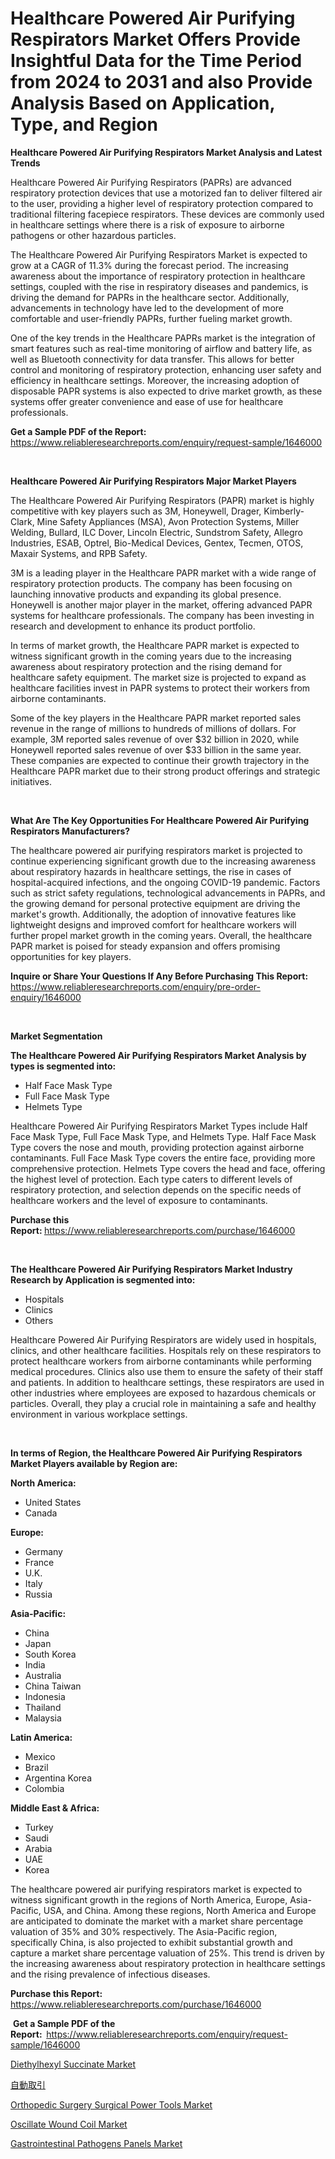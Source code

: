 <p><h1>Healthcare Powered Air Purifying Respirators Market Offers Provide Insightful Data for the Time Period from 2024 to 2031 and also Provide Analysis Based on Application, Type, and Region</h1></p><p><strong>Healthcare Powered Air Purifying Respirators Market Analysis and Latest Trends</strong></p>
<p><p>Healthcare Powered Air Purifying Respirators (PAPRs) are advanced respiratory protection devices that use a motorized fan to deliver filtered air to the user, providing a higher level of respiratory protection compared to traditional filtering facepiece respirators. These devices are commonly used in healthcare settings where there is a risk of exposure to airborne pathogens or other hazardous particles.</p><p>The Healthcare Powered Air Purifying Respirators Market is expected to grow at a CAGR of 11.3% during the forecast period. The increasing awareness about the importance of respiratory protection in healthcare settings, coupled with the rise in respiratory diseases and pandemics, is driving the demand for PAPRs in the healthcare sector. Additionally, advancements in technology have led to the development of more comfortable and user-friendly PAPRs, further fueling market growth.</p><p>One of the key trends in the Healthcare PAPRs market is the integration of smart features such as real-time monitoring of airflow and battery life, as well as Bluetooth connectivity for data transfer. This allows for better control and monitoring of respiratory protection, enhancing user safety and efficiency in healthcare settings. Moreover, the increasing adoption of disposable PAPR systems is also expected to drive market growth, as these systems offer greater convenience and ease of use for healthcare professionals.</p></p>
<p><strong>Get a Sample PDF of the Report:&nbsp;</strong> <a href="https://www.reliableresearchreports.com/enquiry/request-sample/1646000">https://www.reliableresearchreports.com/enquiry/request-sample/1646000</a></p>
<p>&nbsp;</p>
<p><strong>Healthcare Powered Air Purifying Respirators Major Market Players</strong></p>
<p><p>The Healthcare Powered Air Purifying Respirators (PAPR) market is highly competitive with key players such as 3M, Honeywell, Drager, Kimberly-Clark, Mine Safety Appliances (MSA), Avon Protection Systems, Miller Welding, Bullard, ILC Dover, Lincoln Electric, Sundstrom Safety, Allegro Industries, ESAB, Optrel, Bio-Medical Devices, Gentex, Tecmen, OTOS, Maxair Systems, and RPB Safety.</p><p>3M is a leading player in the Healthcare PAPR market with a wide range of respiratory protection products. The company has been focusing on launching innovative products and expanding its global presence. Honeywell is another major player in the market, offering advanced PAPR systems for healthcare professionals. The company has been investing in research and development to enhance its product portfolio.</p><p>In terms of market growth, the Healthcare PAPR market is expected to witness significant growth in the coming years due to the increasing awareness about respiratory protection and the rising demand for healthcare safety equipment. The market size is projected to expand as healthcare facilities invest in PAPR systems to protect their workers from airborne contaminants.</p><p>Some of the key players in the Healthcare PAPR market reported sales revenue in the range of millions to hundreds of millions of dollars. For example, 3M reported sales revenue of over $32 billion in 2020, while Honeywell reported sales revenue of over $33 billion in the same year. These companies are expected to continue their growth trajectory in the Healthcare PAPR market due to their strong product offerings and strategic initiatives.</p></p>
<p>&nbsp;</p>
<p><strong>What Are The Key Opportunities For Healthcare Powered Air Purifying Respirators Manufacturers?</strong></p>
<p><p>The healthcare powered air purifying respirators market is projected to continue experiencing significant growth due to the increasing awareness about respiratory hazards in healthcare settings, the rise in cases of hospital-acquired infections, and the ongoing COVID-19 pandemic. Factors such as strict safety regulations, technological advancements in PAPRs, and the growing demand for personal protective equipment are driving the market's growth. Additionally, the adoption of innovative features like lightweight designs and improved comfort for healthcare workers will further propel market growth in the coming years. Overall, the healthcare PAPR market is poised for steady expansion and offers promising opportunities for key players.</p></p>
<p><strong>Inquire or Share Your Questions If Any Before Purchasing This Report:</strong> <a href="https://www.reliableresearchreports.com/enquiry/pre-order-enquiry/1646000">https://www.reliableresearchreports.com/enquiry/pre-order-enquiry/1646000</a></p>
<p>&nbsp;</p>
<p><strong>Market Segmentation</strong></p>
<p><strong>The Healthcare Powered Air Purifying Respirators Market Analysis by types is segmented into:</strong></p>
<p><ul><li>Half Face Mask Type</li><li>Full Face Mask Type</li><li>Helmets Type</li></ul></p>
<p><p>Healthcare Powered Air Purifying Respirators Market Types include Half Face Mask Type, Full Face Mask Type, and Helmets Type. Half Face Mask Type covers the nose and mouth, providing protection against airborne contaminants. Full Face Mask Type covers the entire face, providing more comprehensive protection. Helmets Type covers the head and face, offering the highest level of protection. Each type caters to different levels of respiratory protection, and selection depends on the specific needs of healthcare workers and the level of exposure to contaminants.</p></p>
<p><strong>Purchase this Report:&nbsp;</strong><a href="https://www.reliableresearchreports.com/purchase/1646000">https://www.reliableresearchreports.com/purchase/1646000</a></p>
<p>&nbsp;</p>
<p><strong>The Healthcare Powered Air Purifying Respirators Market Industry Research by Application is segmented into:</strong></p>
<p><ul><li>Hospitals</li><li>Clinics</li><li>Others</li></ul></p>
<p><p>Healthcare Powered Air Purifying Respirators are widely used in hospitals, clinics, and other healthcare facilities. Hospitals rely on these respirators to protect healthcare workers from airborne contaminants while performing medical procedures. Clinics also use them to ensure the safety of their staff and patients. In addition to healthcare settings, these respirators are used in other industries where employees are exposed to hazardous chemicals or particles. Overall, they play a crucial role in maintaining a safe and healthy environment in various workplace settings.</p></p>
<p>&nbsp;</p>
<p><strong>In terms of Region, the Healthcare Powered Air Purifying Respirators Market Players available by Region are:</strong></p>
<p>
    <p> <strong> North America: </strong>
        <ul>
            <li>United States</li>
            <li>Canada</li>
        </ul>
        </p> 
    <p> <strong> Europe: </strong>
        <ul>
            <li>Germany</li>
            <li>France</li>
            <li>U.K.</li>
            <li>Italy</li>
            <li>Russia</li>
        </ul>
        </p> 
    <p> <strong> Asia-Pacific: </strong>
        <ul>
            <li>China</li>
            <li>Japan</li>
            <li>South Korea</li>
            <li>India</li>
            <li>Australia</li>
            <li>China Taiwan</li>
            <li>Indonesia</li>
            <li>Thailand</li>
            <li>Malaysia</li>
        </ul>
        </p> 
    <p> <strong> Latin America: </strong>
        <ul>
            <li>Mexico</li>
            <li>Brazil</li>
            <li>Argentina Korea</li>
            <li>Colombia</li>
        </ul>
        </p> 
    <p> <strong> Middle East & Africa: </strong>
        <ul>
            <li>Turkey</li>
            <li>Saudi</li>
            <li>Arabia</li>
            <li>UAE</li>
            <li>Korea</li>
        </ul>
    </p>
    </p>
<p><p>The healthcare powered air purifying respirators market is expected to witness significant growth in the regions of North America, Europe, Asia-Pacific, USA, and China. Among these regions, North America and Europe are anticipated to dominate the market with a market share percentage valuation of 35% and 30% respectively. The Asia-Pacific region, specifically China, is also projected to exhibit substantial growth and capture a market share percentage valuation of 25%. This trend is driven by the increasing awareness about respiratory protection in healthcare settings and the rising prevalence of infectious diseases.</p></p>
<p><strong>Purchase this Report: </strong><a href="https://www.reliableresearchreports.com/purchase/1646000">https://www.reliableresearchreports.com/purchase/1646000</a></p>
<p>&nbsp;<strong>Get a Sample PDF of the Report:&nbsp;&nbsp;</strong><a href="https://www.reliableresearchreports.com/enquiry/request-sample/1646000">https://www.reliableresearchreports.com/enquiry/request-sample/1646000</a></p>
<p><strong></strong></p>
<p><p><a href="https://view.publitas.com/reportprime-1/diethylhexyl-succinate-market-size-growth-and-forecast-from-2024-2031/">Diethylhexyl Succinate Market</a></p><p><a href="https://github.com/ycmtqqhvk3273/Market-Research-Report-List-1/blob/main/8440193186157.md">自動取引</a></p><p><a href="https://github.com/okotobwrhuteie/Market-Research-Report-List-1/blob/main/orthopedic-surgery-surgical-power-tools-market.md">Orthopedic Surgery Surgical Power Tools Market</a></p><p><a href="https://issuu.com/reportprime-2/docs/oscillate-wound-coil-market-size-2030.pptx">Oscillate Wound Coil Market</a></p><p><a href="https://carnation-joke-41f.notion.site/Gastrointestinal-Pathogens-Panels-Market-Size-Growth-Outlook-from-2024-to-2031-projecting-at-Marke-ed797c3d75ba4a5386162cfac2e77526">Gastrointestinal Pathogens Panels Market</a></p></p>